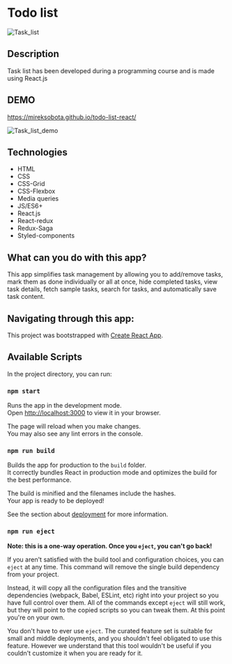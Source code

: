 # Todo list

![Task_list](https://github.com/MirekSobota/todo-list-react/blob/fdb1b1f3be6c13cff29fd12566f05cfb4fe98579/public/share.png)
## Description

Task list has been developed during a programming course and is made using React.js


## DEMO
https://mireksobota.github.io/todo-list-react/

![Task_list_demo](https://github.com/MirekSobota/todo-list-react/blob/main/public/Task_list_demo.gif)



## Technologies
- HTML
- CSS 
- CSS-Grid
- CSS-Flexbox
- Media queries
- JS/ES6+
- React.js
- React-redux
- Redux-Saga
- Styled-components
    
## What can you do with this app?

This app simplifies task management by allowing you to add/remove tasks, mark them as done individually or all at once, hide completed tasks, view task details, fetch sample tasks, search for tasks, and automatically save task content.

## Navigating through this app:


This project was bootstrapped with [Create React App](https://github.com/facebook/create-react-app).

## Available Scripts

In the project directory, you can run:

### `npm start`

Runs the app in the development mode.\
Open [http://localhost:3000](http://localhost:3000) to view it in your browser.

The page will reload when you make changes.\
You may also see any lint errors in the console.

### `npm run build`

Builds the app for production to the `build` folder.\
It correctly bundles React in production mode and optimizes the build for the best performance.

The build is minified and the filenames include the hashes.\
Your app is ready to be deployed!

See the section about [deployment](https://facebook.github.io/create-react-app/docs/deployment) for more information.

### `npm run eject`

**Note: this is a one-way operation. Once you `eject`, you can't go back!**

If you aren't satisfied with the build tool and configuration choices, you can `eject` at any time. This command will remove the single build dependency from your project.

Instead, it will copy all the configuration files and the transitive dependencies (webpack, Babel, ESLint, etc) right into your project so you have full control over them. All of the commands except `eject` will still work, but they will point to the copied scripts so you can tweak them. At this point you're on your own.

You don't have to ever use `eject`. The curated feature set is suitable for small and middle deployments, and you shouldn't feel obligated to use this feature. However we understand that this tool wouldn't be useful if you couldn't customize it when you are ready for it.

